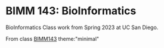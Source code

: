 # BIMM 143: BioInformatics
BioInformatics Class work from Spring 2023 at UC San Diego. 

From class [BIMM143](https://bioboot.github.io/bimm143_S23)
theme:"minimal"
